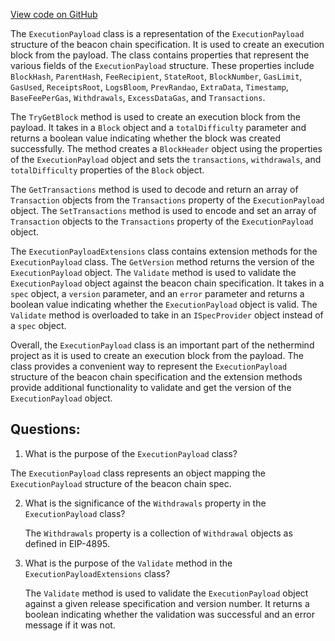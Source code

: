 [View code on GitHub](https://github.com/nethermindeth/nethermind/Nethermind.Merge.Plugin/Data/ExecutionPayload.cs)

The `ExecutionPayload` class is a representation of the `ExecutionPayload` structure of the beacon chain specification. It is used to create an execution block from the payload. The class contains properties that represent the various fields of the `ExecutionPayload` structure. These properties include `BlockHash`, `ParentHash`, `FeeRecipient`, `StateRoot`, `BlockNumber`, `GasLimit`, `GasUsed`, `ReceiptsRoot`, `LogsBloom`, `PrevRandao`, `ExtraData`, `Timestamp`, `BaseFeePerGas`, `Withdrawals`, `ExcessDataGas`, and `Transactions`. 

The `TryGetBlock` method is used to create an execution block from the payload. It takes in a `Block` object and a `totalDifficulty` parameter and returns a boolean value indicating whether the block was created successfully. The method creates a `BlockHeader` object using the properties of the `ExecutionPayload` object and sets the `transactions`, `withdrawals`, and `totalDifficulty` properties of the `Block` object. 

The `GetTransactions` method is used to decode and return an array of `Transaction` objects from the `Transactions` property of the `ExecutionPayload` object. The `SetTransactions` method is used to encode and set an array of `Transaction` objects to the `Transactions` property of the `ExecutionPayload` object.

The `ExecutionPayloadExtensions` class contains extension methods for the `ExecutionPayload` class. The `GetVersion` method returns the version of the `ExecutionPayload` object. The `Validate` method is used to validate the `ExecutionPayload` object against the beacon chain specification. It takes in a `spec` object, a `version` parameter, and an `error` parameter and returns a boolean value indicating whether the `ExecutionPayload` object is valid. The `Validate` method is overloaded to take in an `ISpecProvider` object instead of a `spec` object. 

Overall, the `ExecutionPayload` class is an important part of the nethermind project as it is used to create an execution block from the payload. The class provides a convenient way to represent the `ExecutionPayload` structure of the beacon chain specification and the extension methods provide additional functionality to validate and get the version of the `ExecutionPayload` object.
## Questions: 
 1. What is the purpose of the `ExecutionPayload` class?
   
   The `ExecutionPayload` class represents an object mapping the `ExecutionPayload` structure of the beacon chain spec.

2. What is the significance of the `Withdrawals` property in the `ExecutionPayload` class?
   
   The `Withdrawals` property is a collection of `Withdrawal` objects as defined in EIP-4895.

3. What is the purpose of the `Validate` method in the `ExecutionPayloadExtensions` class?
   
   The `Validate` method is used to validate the `ExecutionPayload` object against a given release specification and version number. It returns a boolean indicating whether the validation was successful and an error message if it was not.